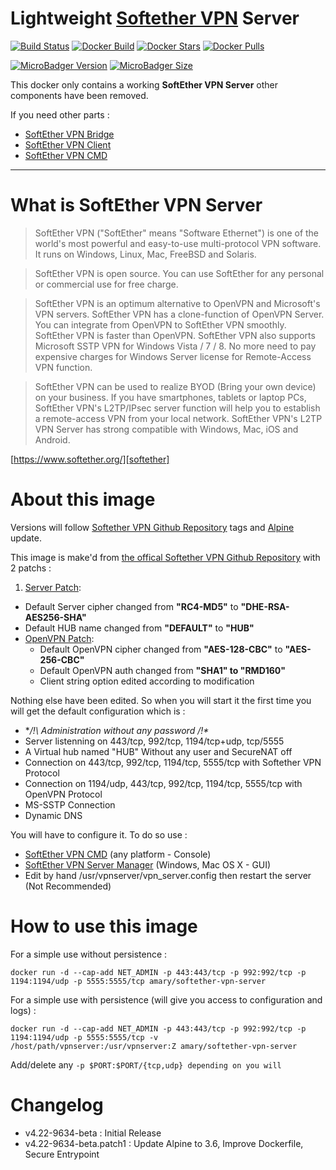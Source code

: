 # Lightweight [Softether VPN][softether] Server
[![Build Status][project-build-image]][project-build-link] [![Docker Build][docker-build-image]][docker-build-link] [![Docker Stars][docker-stars-image]][docker-stars-link] [![Docker Pulls][docker-pulls-image]][docker-pulls-link]

[![MicroBadger Version][micro-version-image]][micro-version-links] [![MicroBadger Size][micro-size-image]][micro-size-link]

This docker only contains a working **SoftEther VPN Server** other components have been removed.

If you need other parts :
* [SoftEther VPN Bridge][bridge-link]
* [SoftEther VPN Client][client-link]
* [SoftEther VPN CMD][cmd-link]
___

# What is SoftEther VPN Server
> SoftEther VPN ("SoftEther" means "Software Ethernet") is one of the world's most powerful and easy-to-use multi-protocol VPN software. It runs on Windows, Linux, Mac, FreeBSD and Solaris.

> SoftEther VPN is open source. You can use SoftEther for any personal or commercial use for free charge.

>SoftEther VPN is an optimum alternative to OpenVPN and Microsoft's VPN servers. SoftEther VPN has a clone-function of OpenVPN Server. You can integrate from OpenVPN to SoftEther VPN smoothly. SoftEther VPN is faster than OpenVPN. SoftEther VPN also supports Microsoft SSTP VPN for Windows Vista / 7 / 8. No more need to pay expensive charges for Windows Server license for Remote-Access VPN function.

>SoftEther VPN can be used to realize BYOD (Bring your own device) on your business. If you have smartphones, tablets or laptop PCs, SoftEther VPN's L2TP/IPsec server function will help you to establish a remote-access VPN from your local network. SoftEther VPN's L2TP VPN Server has strong compatible with Windows, Mac, iOS and Android.

[https://www.softether.org/][softether]

# About this image
Versions will follow [Softether VPN Github Repository][softether-repository] tags and [Alpine][alpine-link] update.

This image is make'd from [the offical Softether VPN Github Repository][softether-repository] with 2 patchs :
1. [Server Patch][server-patch]:
  * Default Server cipher changed from **"RC4-MD5"** to **"DHE-RSA-AES256-SHA"**
  * Default HUB name changed from **"DEFAULT"** to **"HUB"**
* [OpenVPN Patch][openvpn-patch]:
  * Default OpenVPN cipher changed from **"AES-128-CBC"** to **"AES-256-CBC"**
  * Default OpenVPN auth changed from **"SHA1" to "RMD160"**
  * Client string option edited according to modification

Nothing else have been edited. So when you will start it the first time you will get the default configuration which is :
* **/!\ Administration without any password /!\**
* Server listenning on 443/tcp, 992/tcp, 1194/tcp+udp, tcp/5555
* A Virtual hub named "HUB" Without any user and SecureNAT off
* Connection on 443/tcp, 992/tcp, 1194/tcp, 5555/tcp with Softether VPN Protocol
* Connection on 1194/udp, 443/tcp, 992/tcp, 1194/tcp, 5555/tcp with OpenVPN Protocol
* MS-SSTP Connection
* Dynamic DNS

You will have to configure it. To do so use :
* [SoftEther VPN CMD][cmd-link] (any platform - Console)
* [SoftEther VPN Server Manager][softether-download] (Windows, Mac OS X - GUI)
* Edit by hand /usr/vpnserver/vpn_server.config then restart the server (Not Recommended)

# How to use this image
For a simple use without persistence :
```
docker run -d --cap-add NET_ADMIN -p 443:443/tcp -p 992:992/tcp -p 1194:1194/udp -p 5555:5555/tcp amary/softether-vpn-server
```
For a simple use with persistence (will give you access to configuration and logs) :
```
docker run -d --cap-add NET_ADMIN -p 443:443/tcp -p 992:992/tcp -p 1194:1194/udp -p 5555:5555/tcp -v /host/path/vpnserver:/usr/vpnserver:Z amary/softether-vpn-server
```
Add/delete any ```-p $PORT:$PORT/{tcp,udp} depending on you will ```

# Changelog
* v4.22-9634-beta : Initial Release
* v4.22-9634-beta.patch1 : Update Alpine to 3.6, Improve Dockerfile, Secure Entrypoint

[//]: <> (==== Reference Part ====)

[//]: <> (External Websites)
[softether]: https://www.softether.org/
[softether-download]: http://www.softether-download.com/en.aspx?product=softether
[softether-repository]: https://github.com/SoftEtherVPN/SoftEtherVPN

[bridge-link]: https://hub.docker.com/r/amary/softether-vpn-bridge/
[client-link]: https://hub.docker.com/r/amary/softether-vpn-client/
[cmd-link]: https://hub.docker.com/r/amary/softether-vpn-cmd/

[alpine-link]: https://hub.docker.com/_/alpine/

[//]: <> (Repository Link)
[server-patch]: https://github.com/AntoineMary/docker-softether-vpn-server/blob/master/assets/patchs/00_Server.sh
[openvpn-patch]: https://github.com/AntoineMary/docker-softether-vpn-server/blob/master/assets/patchs/01_OpenVPN.sh

[//]: <> (Badges)
[project-build-image]: https://travis-ci.org/AntoineMary/docker-softether-vpn-server.svg?branch=master
[project-build-link]: https://travis-ci.org/AntoineMary/docker-softether-vpn-server

[docker-build-image]: https://img.shields.io/docker/automated/amary/softether-vpn-server.svg
[docker-build-link]: https://hub.docker.com/r/amary/softether-vpn-server/

[docker-stars-image]: https://img.shields.io/docker/stars/amary/softether-vpn-server.svg
[docker-stars-link]: https://hub.docker.com/r/amary/softether-vpn-server/

[docker-pulls-image]: https://img.shields.io/docker/pulls/amary/softether-vpn-server.svg
[docker-pulls-link]: https://hub.docker.com/r/amary/softether-vpn-server/

[micro-size-image]:https://images.microbadger.com/badges/image/amary/softether-vpn-server.svg
[micro-size-link]: https://microbadger.com/images/amary/softether-vpn-server

[micro-version-image]: https://images.microbadger.com/badges/version/amary/softether-vpn-server.svg
[micro-version-links]: https://microbadger.com/images/amary/softether-vpn-server
